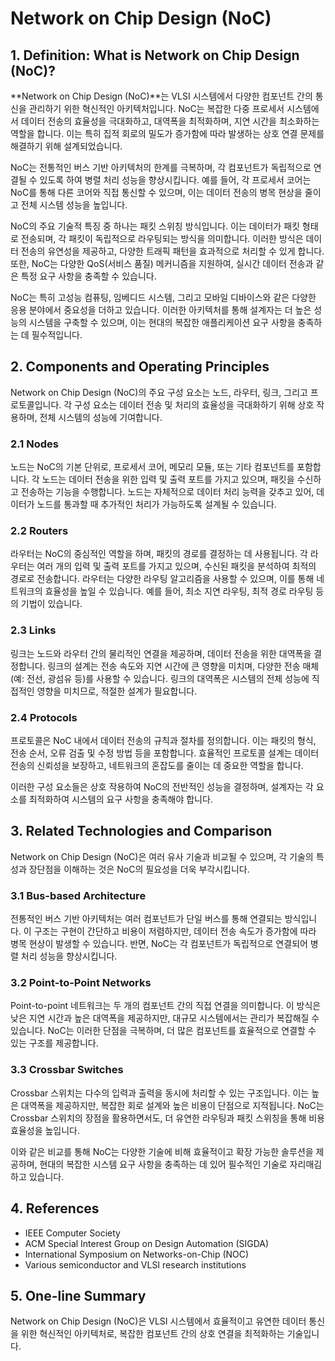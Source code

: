 # Network on Chip Design (NoC)

## 1. Definition: What is **Network on Chip Design (NoC)**?
**Network on Chip Design (NoC)**는 VLSI 시스템에서 다양한 컴포넌트 간의 통신을 관리하기 위한 혁신적인 아키텍처입니다. NoC는 복잡한 다중 프로세서 시스템에서 데이터 전송의 효율성을 극대화하고, 대역폭을 최적화하며, 지연 시간을 최소화하는 역할을 합니다. 이는 특히 집적 회로의 밀도가 증가함에 따라 발생하는 상호 연결 문제를 해결하기 위해 설계되었습니다. 

NoC는 전통적인 버스 기반 아키텍처의 한계를 극복하며, 각 컴포넌트가 독립적으로 연결될 수 있도록 하여 병렬 처리 성능을 향상시킵니다. 예를 들어, 각 프로세서 코어는 NoC를 통해 다른 코어와 직접 통신할 수 있으며, 이는 데이터 전송의 병목 현상을 줄이고 전체 시스템 성능을 높입니다. 

NoC의 주요 기술적 특징 중 하나는 패킷 스위칭 방식입니다. 이는 데이터가 패킷 형태로 전송되며, 각 패킷이 독립적으로 라우팅되는 방식을 의미합니다. 이러한 방식은 데이터 전송의 유연성을 제공하고, 다양한 트래픽 패턴을 효과적으로 처리할 수 있게 합니다. 또한, NoC는 다양한 QoS(서비스 품질) 메커니즘을 지원하여, 실시간 데이터 전송과 같은 특정 요구 사항을 충족할 수 있습니다.

NoC는 특히 고성능 컴퓨팅, 임베디드 시스템, 그리고 모바일 디바이스와 같은 다양한 응용 분야에서 중요성을 더하고 있습니다. 이러한 아키텍처를 통해 설계자는 더 높은 성능의 시스템을 구축할 수 있으며, 이는 현대의 복잡한 애플리케이션 요구 사항을 충족하는 데 필수적입니다.

## 2. Components and Operating Principles
Network on Chip Design (NoC)의 주요 구성 요소는 노드, 라우터, 링크, 그리고 프로토콜입니다. 각 구성 요소는 데이터 전송 및 처리의 효율성을 극대화하기 위해 상호 작용하며, 전체 시스템의 성능에 기여합니다.

### 2.1 Nodes
노드는 NoC의 기본 단위로, 프로세서 코어, 메모리 모듈, 또는 기타 컴포넌트를 포함합니다. 각 노드는 데이터 전송을 위한 입력 및 출력 포트를 가지고 있으며, 패킷을 수신하고 전송하는 기능을 수행합니다. 노드는 자체적으로 데이터 처리 능력을 갖추고 있어, 데이터가 노드를 통과할 때 추가적인 처리가 가능하도록 설계될 수 있습니다.

### 2.2 Routers
라우터는 NoC의 중심적인 역할을 하며, 패킷의 경로를 결정하는 데 사용됩니다. 각 라우터는 여러 개의 입력 및 출력 포트를 가지고 있으며, 수신된 패킷을 분석하여 최적의 경로로 전송합니다. 라우터는 다양한 라우팅 알고리즘을 사용할 수 있으며, 이를 통해 네트워크의 효율성을 높일 수 있습니다. 예를 들어, 최소 지연 라우팅, 최적 경로 라우팅 등의 기법이 있습니다.

### 2.3 Links
링크는 노드와 라우터 간의 물리적인 연결을 제공하며, 데이터 전송을 위한 대역폭을 결정합니다. 링크의 설계는 전송 속도와 지연 시간에 큰 영향을 미치며, 다양한 전송 매체(예: 전선, 광섬유 등)를 사용할 수 있습니다. 링크의 대역폭은 시스템의 전체 성능에 직접적인 영향을 미치므로, 적절한 설계가 필요합니다.

### 2.4 Protocols
프로토콜은 NoC 내에서 데이터 전송의 규칙과 절차를 정의합니다. 이는 패킷의 형식, 전송 순서, 오류 검출 및 수정 방법 등을 포함합니다. 효율적인 프로토콜 설계는 데이터 전송의 신뢰성을 보장하고, 네트워크의 혼잡도를 줄이는 데 중요한 역할을 합니다.

이러한 구성 요소들은 상호 작용하여 NoC의 전반적인 성능을 결정하며, 설계자는 각 요소를 최적화하여 시스템의 요구 사항을 충족해야 합니다.

## 3. Related Technologies and Comparison
Network on Chip Design (NoC)은 여러 유사 기술과 비교될 수 있으며, 각 기술의 특성과 장단점을 이해하는 것은 NoC의 필요성을 더욱 부각시킵니다. 

### 3.1 Bus-based Architecture
전통적인 버스 기반 아키텍처는 여러 컴포넌트가 단일 버스를 통해 연결되는 방식입니다. 이 구조는 구현이 간단하고 비용이 저렴하지만, 데이터 전송 속도가 증가함에 따라 병목 현상이 발생할 수 있습니다. 반면, NoC는 각 컴포넌트가 독립적으로 연결되어 병렬 처리 성능을 향상시킵니다.

### 3.2 Point-to-Point Networks
Point-to-point 네트워크는 두 개의 컴포넌트 간의 직접 연결을 의미합니다. 이 방식은 낮은 지연 시간과 높은 대역폭을 제공하지만, 대규모 시스템에서는 관리가 복잡해질 수 있습니다. NoC는 이러한 단점을 극복하며, 더 많은 컴포넌트를 효율적으로 연결할 수 있는 구조를 제공합니다.

### 3.3 Crossbar Switches
Crossbar 스위치는 다수의 입력과 출력을 동시에 처리할 수 있는 구조입니다. 이는 높은 대역폭을 제공하지만, 복잡한 회로 설계와 높은 비용이 단점으로 지적됩니다. NoC는 Crossbar 스위치의 장점을 활용하면서도, 더 유연한 라우팅과 패킷 스위칭을 통해 비용 효율성을 높입니다.

이와 같은 비교를 통해 NoC는 다양한 기술에 비해 효율적이고 확장 가능한 솔루션을 제공하며, 현대의 복잡한 시스템 요구 사항을 충족하는 데 있어 필수적인 기술로 자리매김하고 있습니다.

## 4. References
- IEEE Computer Society
- ACM Special Interest Group on Design Automation (SIGDA)
- International Symposium on Networks-on-Chip (NOC)
- Various semiconductor and VLSI research institutions

## 5. One-line Summary
Network on Chip Design (NoC)은 VLSI 시스템에서 효율적이고 유연한 데이터 통신을 위한 혁신적인 아키텍처로, 복잡한 컴포넌트 간의 상호 연결을 최적화하는 기술입니다.